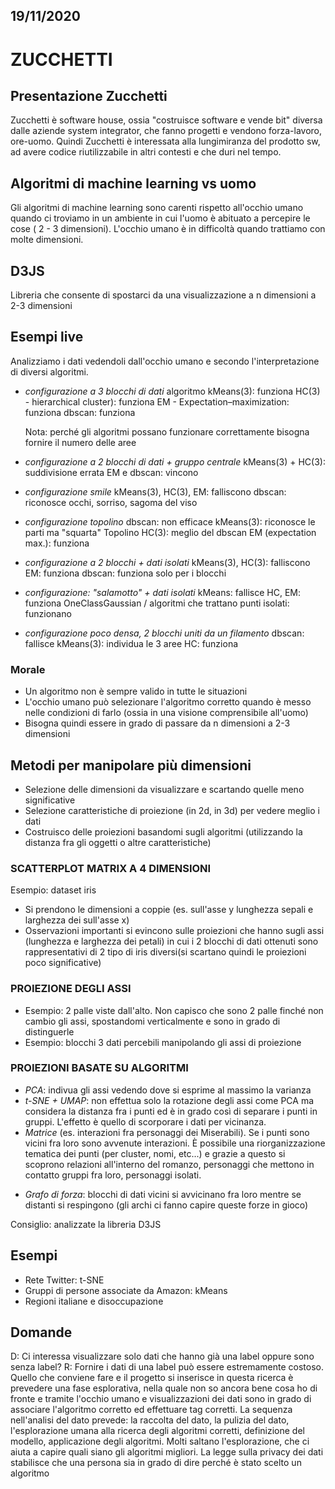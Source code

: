 ## 19/11/2020

# ZUCCHETTI

## Presentazione Zucchetti
Zucchetti è software house, ossia "costruisce software e vende bit" diversa dalle aziende system integrator, che fanno progetti e vendono forza-lavoro, ore-uomo. Quindi Zucchetti è interessata alla lungimiranza del prodotto sw, ad avere codice riutilizzabile in altri contesti e che duri nel tempo.

## Algoritmi di machine learning vs uomo
 Gli algoritmi di machine learning sono carenti rispetto all'occhio umano quando ci troviamo in un ambiente in cui l'uomo è abituato a percepire le cose ( 2 - 3 dimensioni). L'occhio umano è in difficoltà quando trattiamo con molte dimensioni.

## D3JS
Libreria che consente di spostarci da una visualizzazione a n dimensioni a 2-3 dimensioni

## Esempi live
Analizziamo i dati vedendoli dall'occhio umano e secondo l'interpretazione di diversi algoritmi.

* _configurazione a 3 blocchi di dati_
	algoritmo kMeans(3): funziona
	HC(3) - hierarchical cluster): funziona
	EM - Expectation–maximization: funziona
	dbscan: funziona

	Nota: perché gli algoritmi possano funzionare correttamente bisogna fornire il numero delle aree

* _configurazione a 2 blocchi di dati + gruppo centrale_
	kMeans(3) + HC(3): suddivisione errata
	EM e dbscan: vincono

* _configurazione smile_
	kMeans(3), HC(3), EM: falliscono
	dbscan: riconosce occhi, sorriso, sagoma del viso

* _configurazione topolino_
	dbscan: non efficace
	kMeans(3): riconosce le parti ma "squarta" Topolino
	HC(3): meglio del dbscan
	EM (expectation max.): funziona

* _configurazione a 2 blocchi + dati isolati_
	kMeans(3), HC(3): falliscono
	EM: funziona
	dbscan: funziona solo per i blocchi

* _configurazione: "salamotto" + dati isolati_
	kMeans: fallisce
	HC, EM: funziona
	OneClassGaussian / algoritmi che trattano punti isolati: funzionano

* _configurazione poco densa, 2 blocchi uniti da un filamento_
	dbscan: fallisce
	kMeans(3): individua le 3 aree
	HC: funziona

### Morale
* Un algoritmo non è sempre valido in tutte le situazioni
* L'occhio umano può selezionare l'algoritmo corretto quando è messo nelle condizioni di farlo (ossia in una visione comprensibile all'uomo)
* Bisogna quindi essere in grado di passare da n dimensioni a 2-3 dimensioni

## Metodi per manipolare più dimensioni
* Selezione delle dimensioni da visualizzare e scartando quelle meno significative
* Selezione caratteristiche di proiezione (in 2d, in 3d) per vedere meglio i dati
* Costruisco delle proiezioni basandomi sugli algoritmi (utilizzando la distanza fra gli oggetti o altre caratteristiche)

### SCATTERPLOT MATRIX A 4 DIMENSIONI
Esempio: dataset iris
* Si prendono le dimensioni a coppie (es. sull'asse y lunghezza sepali e larghezza dei sull'asse x)
* Osservazioni importanti si evincono sulle proiezioni che hanno sugli assi (lunghezza e larghezza dei petali) in cui i 2 blocchi di dati ottenuti sono rappresentativi di 2 tipo di iris diversi(si scartano quindi le proiezioni poco significative)

### PROIEZIONE DEGLI ASSI
* Esempio: 2 palle viste dall'alto. Non capisco che sono 2 palle finché non cambio gli assi, spostandomi verticalmente e sono in grado di distinguerle
* Esempio: blocchi 3 dati percebili manipolando gli assi di proiezione

### PROIEZIONI BASATE SU ALGORITMI
* _PCA_: indivua gli assi vedendo dove si esprime al massimo la varianza
* _t-SNE + UMAP_: non effettua solo la rotazione degli assi come PCA ma considera la distanza fra i punti ed è in grado così di separare i punti in gruppi. L'effetto è quello di scorporare i dati per vicinanza.
* _Matrice_ (es. interazioni fra personaggi dei Miserabili). Se i punti sono vicini fra loro sono avvenute interazioni. È possibile una riorganizzazione tematica dei punti (per cluster, nomi, etc...) e grazie a questo si scoprono relazioni all'interno del romanzo, personaggi che mettono in contatto gruppi fra loro, personaggi isolati.
- _Grafo di forza_: blocchi di dati vicini si avvicinano fra loro mentre se distanti si respingono (gli archi ci fanno capire queste forze in gioco)

Consiglio: analizzate la libreria D3JS

## Esempi 
* Rete Twitter: t-SNE
* Gruppi di persone associate da Amazon: kMeans 
* Regioni italiane e disoccupazione

## Domande
D: Ci interessa visualizzare solo dati che hanno già una label oppure sono senza label?
R: Fornire i dati di una label può essere estremamente costoso. Quello che conviene fare e il progetto si inserisce in questa ricerca è prevedere una fase esplorativa, nella quale non so ancora bene cosa ho di fronte e tramite l'occhio umano e visualizzazioni dei dati sono in grado di associare l'algoritmo corretto ed effettuare tag corretti. La sequenza nell'analisi del dato prevede: la raccolta del dato, la pulizia del dato, l'esplorazione umana alla ricerca degli algoritmi corretti, definizione del modello, applicazione degli algoritmi. Molti saltano l'esplorazione, che ci aiuta a capire quali siano gli algoritmi migliori.  La legge sulla privacy dei dati stabilisce che una persona sia in grado di dire perché è stato scelto un algoritmo
